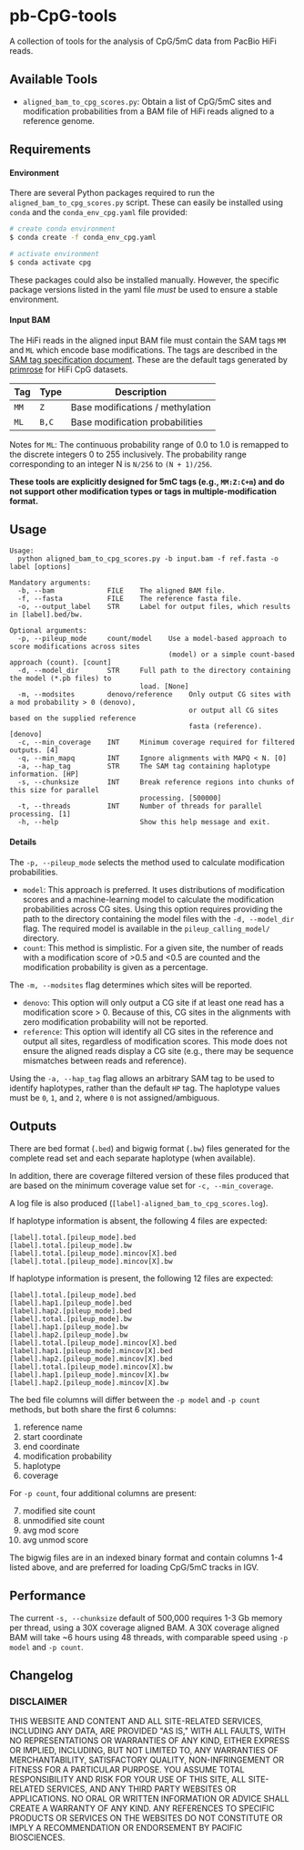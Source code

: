 # pb-CpG-tools
A collection of tools for the analysis of CpG/5mC data from PacBio HiFi reads.

## Available Tools
- `aligned_bam_to_cpg_scores.py`: Obtain a list of CpG/5mC sites and modification probabilities from a BAM file of HiFi reads aligned to a reference genome.


## Requirements

#### Environment 

There are several Python packages required to run the `aligned_bam_to_cpg_scores.py` script. These can easily be installed using `conda` and the `conda_env_cpg.yaml` file provided:

```bash
# create conda environment
$ conda create -f conda_env_cpg.yaml

# activate environment
$ conda activate cpg
```

These packages could also be installed manually. However, the specific package versions listed in the yaml file *must* be used to ensure a stable environment.

#### Input BAM

The HiFi reads in the aligned input BAM file must contain the SAM tags `MM` and `ML` which encode base modifications. The tags are described in the [SAM tag specification document](https://samtools.github.io/hts-specs/SAMtags.pdf). These are the default tags generated by [primrose](https://github.com/PacificBiosciences/primrose) for HiFi CpG datasets. 

| Tag  | Type  |           Description            |
| ---- | ----- | -------------------------------- |
| `MM` | `Z`   | Base modifications / methylation |
| `ML` | `B,C` | Base modification probabilities  |

Notes for `ML`: The continuous probability range of 0.0 to 1.0 is remapped to
the discrete integers 0 to 255 inclusively. The probability range corresponding
to an integer N is `N/256` to `(N + 1)/256`.

**These tools are explicitly designed for 5mC tags (e.g., `MM:Z:C+m`) and do not support other modification types or tags in multiple-modification format.**


## Usage

```
Usage:
  python aligned_bam_to_cpg_scores.py -b input.bam -f ref.fasta -o label [options]

Mandatory arguments:
  -b, --bam             FILE    The aligned BAM file.
  -f, --fasta           FILE	The reference fasta file.
  -o, --output_label    STR     Label for output files, which results in [label].bed/bw.
  
Optional arguments:
  -p, --pileup_mode     count/model    Use a model-based approach to score modifications across sites 
                                       (model) or a simple count-based approach (count). [count]
  -d, --model_dir       STR     Full path to the directory containing the model (*.pb files) to 
                                load. [None]
  -m, --modsites        denovo/reference    Only output CG sites with a mod probability > 0 (denovo), 
                                            or output all CG sites based on the supplied reference 
                                            fasta (reference). [denovo]
  -c, --min_coverage    INT     Minimum coverage required for filtered outputs. [4]
  -q, --min_mapq        INT     Ignore alignments with MAPQ < N. [0]
  -a, --hap_tag         STR     The SAM tag containing haplotype information. [HP]
  -s, --chunksize       INT     Break reference regions into chunks of this size for parallel 
                                processing. [500000]
  -t, --threads         INT     Number of threads for parallel processing. [1]
  -h, --help                    Show this help message and exit.

```

#### Details

The `-p, --pileup_mode` selects the method used to calculate modification probabilities.
- `model`: This approach is preferred. It uses distributions of modification scores and a machine-learning model to calculate the modification probabilities across CG sites. Using this option requires providing the path to the directory containing the model files with the `-d, --model_dir` flag. The required model is available in the `pileup_calling_model/` directory. 
- `count`: This method is simplistic. For a given site, the number of reads with a modification score of >0.5 and <0.5 are counted and the modification probability is given as a percentage.

The `-m, --modsites` flag determines which sites will be reported. 
- `denovo`: This option will only output a CG site if at least one read has a modification score > 0. Because of this, CG sites in the alignments with zero modification probability will not be reported. 
- `reference`: This option will identify all CG sites in the reference and output all sites, regardless of modification scores. This mode does not ensure the aligned reads display a CG site (e.g., there may be sequence mismatches between reads and reference). 

Using the `-a, --hap_tag` flag allows an arbitrary SAM tag to be used to identify haplotypes, rather than the default `HP` tag. The haplotype values must be `0`, `1`, and `2`, where `0` is not assigned/ambiguous.

## Outputs

There are bed format (`.bed`) and bigwig format (`.bw`) files generated for the complete read set and each separate haplotype (when available). 

In addition, there are coverage filtered version of these files produced that are based on the minimum coverage value set for `-c, --min_coverage`. 

A log file is also produced (`[label]-aligned_bam_to_cpg_scores.log`).

If haplotype information is absent, the following 4 files are expected:

```
[label].total.[pileup_mode].bed
[label].total.[pileup_mode].bw
[label].total.[pileup_mode].mincov[X].bed
[label].total.[pileup_mode].mincov[X].bw
```

If haplotype information is present, the following 12 files are expected:

```
[label].total.[pileup_mode].bed
[label].hap1.[pileup_mode].bed 
[label].hap2.[pileup_mode].bed
[label].total.[pileup_mode].bw
[label].hap1.[pileup_mode].bw 
[label].hap2.[pileup_mode].bw
[label].total.[pileup_mode].mincov[X].bed
[label].hap1.[pileup_mode].mincov[X].bed 
[label].hap2.[pileup_mode].mincov[X].bed
[label].total.[pileup_mode].mincov[X].bw
[label].hap1.[pileup_mode].mincov[X].bw 
[label].hap2.[pileup_mode].mincov[X].bw
```

The bed file columns will differ between the `-p model` and `-p count` methods, but both share the first 6 columns:

1. reference name
2. start coordinate
3. end coordinate
4. modification probability
5. haplotype
6. coverage

For `-p count`, four additional columns are present:

7. modified site count
8. unmodified site count
9. avg mod score
10. avg unmod score 

The bigwig files are in an indexed binary format and contain columns 1-4 listed above, and are preferred for loading CpG/5mC tracks in IGV.

## Performance

The current `-s, --chunksize` default of 500,000 requires 1-3 Gb memory per thread, using a 30X coverage aligned BAM. A 30X coverage aligned BAM will take ~6 hours using 48 threads, with comparable speed using `-p model` and `-p count`. 

## Changelog

### DISCLAIMER
THIS WEBSITE AND CONTENT AND ALL SITE-RELATED SERVICES, INCLUDING ANY DATA, ARE PROVIDED "AS IS," WITH ALL FAULTS, WITH NO REPRESENTATIONS OR WARRANTIES OF ANY KIND, EITHER EXPRESS OR IMPLIED, INCLUDING, BUT NOT LIMITED TO, ANY WARRANTIES OF MERCHANTABILITY, SATISFACTORY QUALITY, NON-INFRINGEMENT OR FITNESS FOR A PARTICULAR PURPOSE. YOU ASSUME TOTAL RESPONSIBILITY AND RISK FOR YOUR USE OF THIS SITE, ALL SITE-RELATED SERVICES, AND ANY THIRD PARTY WEBSITES OR APPLICATIONS. NO ORAL OR WRITTEN INFORMATION OR ADVICE SHALL CREATE A WARRANTY OF ANY KIND. ANY REFERENCES TO SPECIFIC PRODUCTS OR SERVICES ON THE WEBSITES DO NOT CONSTITUTE OR IMPLY A RECOMMENDATION OR ENDORSEMENT BY PACIFIC BIOSCIENCES.
